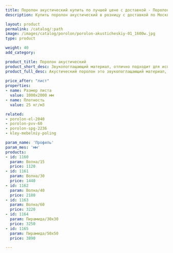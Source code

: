 ```yaml
---
title: Поролон акустический купить по лучшей цене с доставкой - Поролоныч
description: Купить поролон акустический в розницу с доставкой по Москве в интернет-магазине Поролоныча.

layout: product
permalink: /catalog/:path
image: /images/catalog/porolon/porolon-akusticheskiy-01_1600w.jpg
type: product

weight: 40
add_category: 

product_title: Поролон акустический
product_short_desc: Звукопоглащающий материал, отлично подходит для использования в качестве шумоизоляции.
product_full_desc: Акустический поролон это звукопоглащающий материал, отлично подходит для использования в качестве шумоизоляции в помещениях звукозаписи, музыкальных студиях и комнатах с домашним кинотеатром.
        
price_after: "лист"
properties:
- name: Размер листа
  value: 1000х2000 мм
- name: Плотность
  value: 25 кг/м3

related:
- porolon-el-2040
- porolon-pvv-60
- porolon-spg-2236
- kley-mebelniy-poling

param_name: 'Профиль'
param_mes: 'мм'
products:
- id: 1160
  param: Волна/15
  price: 1120
- id: 1161
  param: Волна/30
  price: 1440
- id: 1162
  param: Волна/40
  price: 2180
- id: 1163
  param: Волна/60
  price: 3220
- id: 1164
  param: Пирамида/30х30
  price: 3250
- id: 1165
  param: Пирамида/50х50
  price: 3890

---
```

